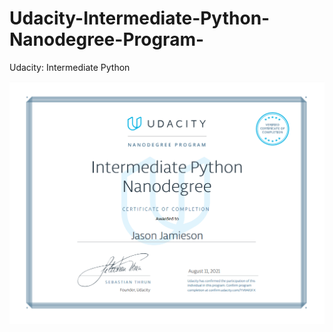 # Udacity-Intermediate-Python-Nanodegree-Program-
Udacity: Intermediate Python

![Certificate of Completion](certificate-of-completion.png)
